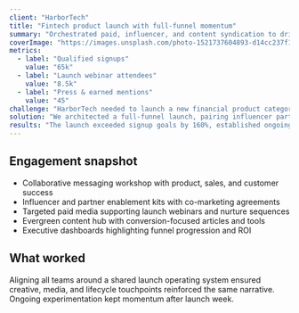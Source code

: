 ```yaml
---
client: "HarborTech"
title: "Fintech product launch with full-funnel momentum"
summary: "Orchestrated paid, influencer, and content syndication to drive 65k qualified signups."
coverImage: "https://images.unsplash.com/photo-1521737604893-d14cc237f11d?auto=format&fit=crop&w=1200&q=80"
metrics:
  - label: "Qualified signups"
    value: "65k"
  - label: "Launch webinar attendees"
    value: "8.5k"
  - label: "Press & earned mentions"
    value: "45"
challenge: "HarborTech needed to launch a new financial product category with low existing awareness while building trust quickly."
solution: "We architected a full-funnel launch, pairing influencer partnerships with paid acquisition, webinars, and an evergreen content hub."
results: "The launch exceeded signup goals by 160%, established ongoing influencer partnerships, and delivered sustained traffic through SEO-optimized assets."
---
```


## Engagement snapshot

- Collaborative messaging workshop with product, sales, and customer success
- Influencer and partner enablement kits with co-marketing agreements
- Targeted paid media supporting launch webinars and nurture sequences
- Evergreen content hub with conversion-focused articles and tools
- Executive dashboards highlighting funnel progression and ROI

## What worked

Aligning all teams around a shared launch operating system ensured creative, media, and lifecycle touchpoints reinforced the same narrative. Ongoing experimentation kept momentum after launch week.
